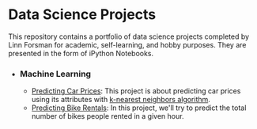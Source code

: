 # Data Science Projects

This repository contains a portfolio of data science projects completed by Linn Forsman for academic, self-learning, and hobby purposes. They are presented in the form of iPython Notebooks.


- ### Machine Learning
    - [Predicting Car Prices](https://github.com/linnforsman/dq-projects/tree/main/Predicting%20Car%20Prices): This project is about predicting car prices using its attributes with [k-nearest neighbors algorithm](https://en.wikipedia.org/wiki/K-nearest_neighbors_algorithm).
    - [Predicting Bike Rentals](https://github.com/linnforsman/dq-projects/tree/main/Predicting%20Bike%20Rentals): In this project, we'll try to predict the total number of bikes people rented in a given hour.
